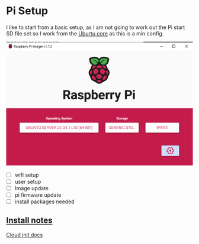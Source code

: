 # Pi Setup

I like to start from a basic setup, as I am not going to work out the Pi start SD file set so I work from the [Uburtu core](https://ubuntu.com/download/raspberry-pi-core) as this is a min config.


![](2022-10-19-11-35-31.png)

 - [ ] wifi setup
 - [ ] user setup
 - [ ] Image update
 - [ ] pi firmware update
 - [ ] install packages needed

## [Install notes](https://ubuntu.com/tutorials/how-to-install-ubuntu-on-your-raspberry-pi)

[Cloud init docs](https://cloudinit.readthedocs.io/en/latest/)

